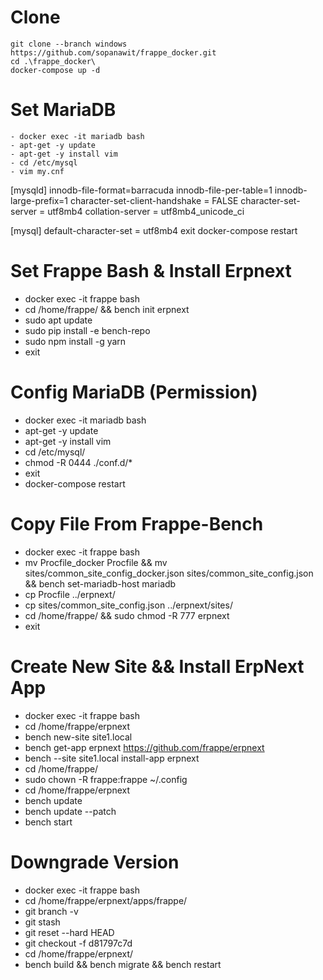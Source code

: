 # Clone
```
git clone --branch windows https://github.com/sopanawit/frappe_docker.git
cd .\frappe_docker\
docker-compose up -d
```
 
 
# Set MariaDB
```
- docker exec -it mariadb bash
- apt-get -y update
- apt-get -y install vim
- cd /etc/mysql
- vim my.cnf
```
[mysqld]
innodb-file-format=barracuda
innodb-file-per-table=1
innodb-large-prefix=1
character-set-client-handshake = FALSE
character-set-server = utf8mb4
collation-server = utf8mb4_unicode_ci

[mysql]
default-character-set = utf8mb4
exit
docker-compose restart
 
 
# Set Frappe Bash & Install Erpnext
- docker exec -it frappe bash
- cd /home/frappe/ && bench init erpnext
- sudo apt update
- sudo pip install -e bench-repo
- sudo npm install -g yarn
- exit


# Config MariaDB (Permission)
- docker exec -it mariadb bash
- apt-get -y update
- apt-get -y install vim
- cd /etc/mysql/
- chmod -R 0444 ./conf.d/*
- exit
- docker-compose restart


# Copy File From Frappe-Bench
- docker exec -it frappe bash
- mv Procfile_docker Procfile && mv sites/common_site_config_docker.json sites/common_site_config.json && bench set-mariadb-host mariadb
- cp Procfile ../erpnext/
- cp sites/common_site_config.json ../erpnext/sites/
- cd /home/frappe/ && sudo chmod -R 777 erpnext
- exit
 
 
# Create New Site  &&  Install ErpNext App
- docker exec -it frappe bash
- cd /home/frappe/erpnext
- bench new-site site1.local
- bench get-app erpnext https://github.com/frappe/erpnext
- bench --site site1.local install-app erpnext
- cd /home/frappe/
- sudo chown -R frappe:frappe ~/.config
- cd /home/frappe/erpnext
- bench update
- bench update --patch
- bench start


# Downgrade Version
- docker exec -it frappe bash
- cd /home/frappe/erpnext/apps/frappe/
- git branch -v
- git stash
- git reset --hard HEAD
- git checkout -f d81797c7d
- cd /home/frappe/erpnext/
- bench build && bench migrate && bench restart
